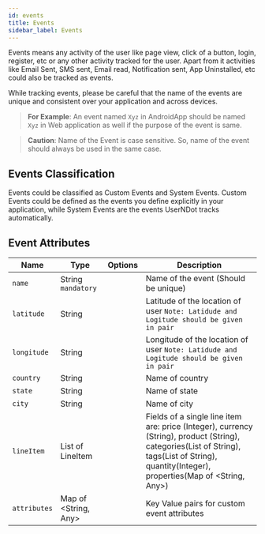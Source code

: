 ```yaml
---
id: events
title: Events
sidebar_label: Events
---
```


Events means any activity of the user like page view, click of a button, login, register,
etc or any other activity tracked for the user.
Apart from it activities like Email Sent, SMS sent, Email read, Notification sent, 
App Uninstalled, etc could also be tracked as events.

While tracking events, please be careful that the name of the events are unique and 
consistent over your application and across devices. 
> **For Example**:  An event named `Xyz` in AndroidApp should be named `Xyz` 
in Web application as well if the purpose of the event is same.

> **Caution**: Name of the Event is case sensitive. 
So, name of the event should always be used in the same case.

## Events Classification

Events could be classified as Custom Events and System Events. Custom Events could be 
defined as the events you define explicitly in your application, while System Events are the 
events UserNDot tracks automatically.

## Event Attributes

| Name | Type | Options | Description |
|---|---|---|---|
| `name` | String `mandatory` | | Name of the event (Should be unique) |
| `latitude` | String | | Latitude of the location of user `Note: Latidude and Logitude should be given in pair`|
| `longitude` | String | | Longitude of the location of user `Note: Latidude and Logitude should be given in pair`|
| `country` | String | | Name of country |
| `state` | String | | Name of state |
| `city` | String | | Name of city |
| `lineItem` | List of LineItem | | Fields of a single line item are: price (Integer), currency (String), product (String), categories(List of String), tags(List of String), quantity(Integer), properties(Map of <String, Any>) |
| `attributes` | Map of <String, Any> | | Key Value pairs for custom event attributes |

